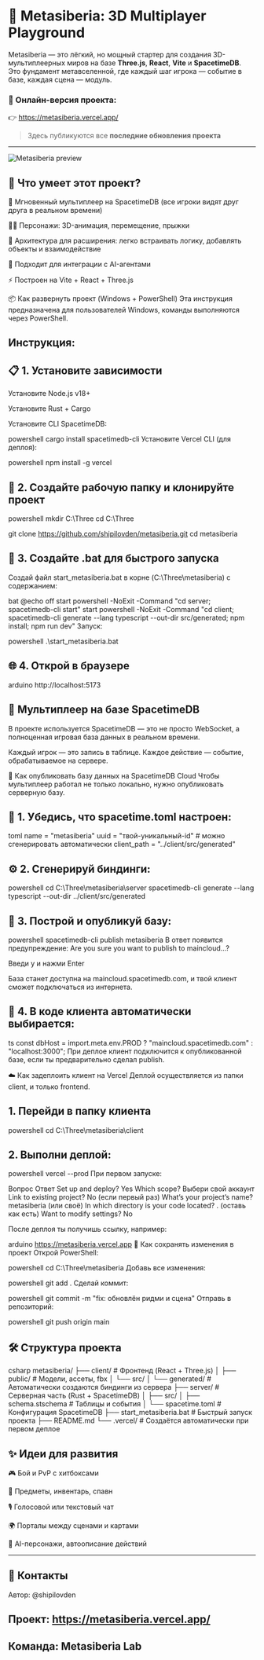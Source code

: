 # 🧠 Metasiberia: 3D Multiplayer Playground

Metasiberia — это лёгкий, но мощный стартер для создания 3D-мультиплеерных миров на базе **Three.js**, **React**, **Vite** и **SpacetimeDB**.  
Это фундамент метавселенной, где каждый шаг игрока — событие в базе, каждая сцена — модуль.

### 🔗 Онлайн-версия проекта:
👉 https://metasiberia.vercel.app/  
> Здесь публикуются все **последние обновления проекта**

---

![Metasiberia preview](./screenshot.png)

## 🚀 Что умеет этот проект?
📡 Мгновенный мультиплеер на SpacetimeDB (все игроки видят друг друга в реальном времени)

🧍‍♂️ Персонажи: 3D-анимация, перемещение, прыжки

🔌 Архитектура для расширения: легко встраивать логику, добавлять объекты и взаимодействие

🧠 Подходит для интеграции с AI-агентами

⚡ Построен на Vite + React + Three.js

📦 Как развернуть проект (Windows + PowerShell)
Эта инструкция предназначена для пользователей Windows, команды выполняются через PowerShell.

## Инструкция:

## 📋 1. Установите зависимости
Установите Node.js v18+

Установите Rust + Cargo

Установите CLI SpacetimeDB:

powershell
cargo install spacetimedb-cli
Установите Vercel CLI (для деплоя):

powershell
npm install -g vercel
## 📁 2. Создайте рабочую папку и клонируйте проект
powershell
mkdir C:\Three
cd C:\Three

git clone https://github.com/shipilovden/metasiberia.git
cd metasiberia
## 🧰 3. Создайте .bat для быстрого запуска
Создай файл start_metasiberia.bat в корне (C:\Three\metasiberia) с содержанием:

bat
@echo off
start powershell -NoExit -Command "cd server; spacetimedb-cli start"
start powershell -NoExit -Command "cd client; spacetimedb-cli generate --lang typescript --out-dir src/generated; npm install; npm run dev"
Запуск:

powershell
.\start_metasiberia.bat
## 🌐 4. Открой в браузере
arduino
http://localhost:5173
## 🧠 Мультиплеер на базе SpacetimeDB
В проекте используется SpacetimeDB — это не просто WebSocket, а полноценная игровая база данных в реальном времени.

Каждый игрок — это запись в таблице. Каждое действие — событие, обрабатываемое на сервере.

📡 Как опубликовать базу данных на SpacetimeDB Cloud
Чтобы мультиплеер работал не только локально, нужно опубликовать серверную базу.

## 📌 1. Убедись, что spacetime.toml настроен:
toml
name = "metasiberia"
uuid = "твой-уникальный-id" # можно сгенерировать автоматически
client_path = "../client/src/generated"
## ⚙️ 2. Сгенерируй биндинги:
powershell
cd C:\Three\metasiberia\server
spacetimedb-cli generate --lang typescript --out-dir ../client/src/generated
## 🧱 3. Построй и опубликуй базу:
powershell
spacetimedb-cli publish metasiberia
В ответ появится предупреждение: Are you sure you want to publish to maincloud...?

Введи y и нажми Enter

База станет доступна на maincloud.spacetimedb.com, и твой клиент сможет подключаться из интернета.

## 🔁 4. В коде клиента автоматически выбирается:
ts
const dbHost = import.meta.env.PROD
  ? "maincloud.spacetimedb.com"
  : "localhost:3000";
При деплое клиент подключится к опубликованной базе, если ты предварительно сделал publish.

☁️ Как задеплоить клиент на Vercel
Деплой осуществляется из папки client, и только frontend.

## 1. Перейди в папку клиента
powershell
cd C:\Three\metasiberia\client
## 2. Выполни деплой:
powershell
vercel --prod
При первом запуске:

Вопрос	Ответ
Set up and deploy?	Yes
Which scope?	Выбери свой аккаунт
Link to existing project?	No (если первый раз)
What’s your project’s name?	metasiberia (или своё)
In which directory is your code located?	. (оставь как есть)
Want to modify settings?	No

После деплоя ты получишь ссылку, например:

arduino
https://metasiberia.vercel.app
💾 Как сохранять изменения в проект
Открой PowerShell:

powershell
cd C:\Three\metasiberia
Добавь все изменения:

powershell
git add .
Сделай коммит:

powershell
git commit -m "fix: обновлён ридми и сцена"
Отправь в репозиторий:

powershell
git push origin main

## 🛠 Структура проекта

csharp
metasiberia/
├── client/                  # Фронтенд (React + Three.js)
│   ├── public/              # Модели, ассеты, fbx
│   └── src/
│       └── generated/       # Автоматически создаются биндинги из сервера
├── server/                  # Серверная часть (Rust + SpacetimeDB)
│   ├── src/
│   ├── schema.stschema      # Таблицы и события
│   └── spacetime.toml       # Конфигурация SpacetimeDB
├── start_metasiberia.bat    # Быстрый запуск проекта
├── README.md
└── .vercel/                 # Создаётся автоматически при первом деплое

## ✨ Идеи для развития
🎮 Бой и PvP с хитбоксами

🎯 Предметы, инвентарь, спавн

🎙 Голосовой или текстовый чат

🌍 Порталы между сценами и картами

🧠 AI-персонажи, автоописание действий

---

## 🤝 Контакты
Автор: @shipilovden

## Проект: https://metasiberia.vercel.app/ 

## Команда: Metasiberia Lab